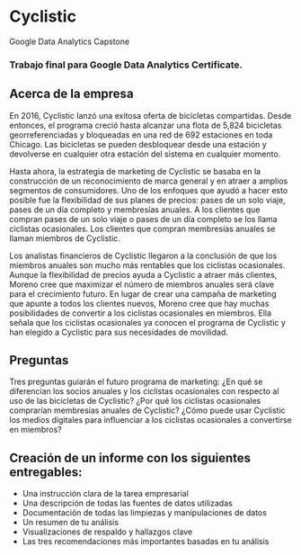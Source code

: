 # Cyclistic
Google Data Analytics Capstone

### Trabajo final para Google Data Analytics Certificate.

## Acerca de la empresa
En 2016, Cyclistic lanzó una exitosa oferta de bicicletas compartidas. Desde entonces, el programa creció hasta alcanzar una flota de 5,824 bicicletas georreferenciadas y bloqueadas en una red de 692 estaciones en toda Chicago. Las bicicletas se pueden desbloquear desde una estación y devolverse en cualquier otra estación del sistema en cualquier momento.

Hasta ahora, la estrategia de marketing de Cyclistic se basaba en la construcción de un reconocimiento de marca general y en atraer a amplios segmentos de consumidores. Uno de los enfoques que ayudó a hacer esto posible fue la flexibilidad de sus planes de precios: pases de un solo viaje, pases de un día completo y membresías anuales. A los clientes que compran pases de un solo viaje o pases de un día completo se los llama ciclistas ocasionales. Los clientes que compran membresías anuales se llaman miembros de Cyclistic.

Los analistas financieros de Cyclistic llegaron a la conclusión de que los miembros anuales son mucho más rentables que los ciclistas ocasionales. Aunque la flexibilidad de precios ayuda a Cyclistic a atraer más clientes, Moreno cree que maximizar el número de miembros anuales será clave para el crecimiento futuro. En lugar de crear una campaña de marketing que apunte a todos los clientes nuevos, Moreno cree que hay muchas posibilidades de convertir a los ciclistas ocasionales en miembros. Ella señala que los ciclistas ocasionales ya conocen el programa de Cyclistic y han elegido a Cyclistic para sus necesidades de movilidad.

## Preguntas
Tres preguntas guiarán el futuro programa de marketing:
¿En qué se diferencian los socios anuales y los ciclistas ocasionales con respecto al uso de las bicicletas de Cyclistic?
¿Por qué los ciclistas ocasionales comprarían membresías anuales de Cyclistic?
¿Cómo puede usar Cyclistic los medios digitales para influenciar a los ciclistas ocasionales a convertirse en miembros?

## Creación de un informe con los siguientes entregables:
+ Una instrucción clara de la tarea empresarial
+ Una descripción de todas las fuentes de datos utilizadas
+ Documentación de todas las limpiezas y manipulaciones de datos
+ Un resumen de tu análisis
+ Visualizaciones de respaldo y hallazgos clave
+ Las tres recomendaciones más importantes basadas en tu análisis


